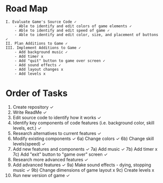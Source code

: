 # Road Map
    I. Evaluate Game's Source Code ✓
        - Able to identify and edit colors of game elements ✓
        - Able to identify and edit speed of game ✓
        - Able to identify and edit color, size, and placement of buttons ✓
    II. Plan Additions to Game ✓
    III. Implement Additions to Game ✓
        - Add background music ✓
        - Add timer x
        - Add "quit" button to game over screen ✓
        - Add sound effects ✓
        - Add layout changes x
        - Add levels x
    
    
  
# Order of Tasks
1) Create repository ✓
2) Write ReadMe ✓
3) Edit source code to identify how it works ✓
4) Identify key components of code features (i.e. background color, skill levels, ect.) ✓
5) Research alternatives to current features ✓
6) Modify existing components ✓
  6a) Change colors ✓
  6b) Change skill levels(speed) ✓
7) Add new features and components ✓
  7a) Add music ✓
  7b) Add timer x
  7c) Add "exit" button to "game over" screen ✓
8) Research more advanced features ✓
9) Add advanced features ✓
 9a) Make sound effects - dying, stopping music ✓
 9b) Change dimensions of game layout x
 9c) Create levels x
10) Run new version of game ✓
